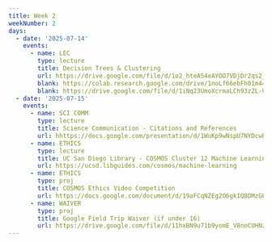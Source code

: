 ```yaml
---
title: Week 2
weekNumber: 2
days:
  - date: '2025-07-14'
    events:
      - name: LEC
        type: lecture
        title: Decision Trees & Clustering
        url: https://drive.google.com/file/d/1o2_hteA54eAYOO7VDjDr2qs2_qd7X76X/view?usp=sharing
        blank: https://colab.research.google.com/drive/1noLf66ebFh01m44At47tw-L0swVkqRvO?usp=drive_link
        blank: https://drive.google.com/file/d/1iNq23UmoXcrmaLCh93zZL-UVlP-7iTpA/view?usp=sharing
  - date: '2025-07-15'
    events:
      - name: SCI COMM
        type: lecture
        title: Science Communication - Citations and References
        url: hhttps://docs.google.com/presentation/d/1WuKp9wNspU7NYDcwPrBgJYtlJp4RzTI9YtUpz8VFaIU/edit?usp=sharing
      - name: ETHICS
        type: lecture
        title: UC San Diego Library - COSMOS Cluster 12 Machine Learning Resources
        url: https://ucsd.libguides.com/cosmos/machine-learning
      - name: ETHICS
        type: proj
        title: COSMOS Ethics Video Competition
        url: https://docs.google.com/document/d/19aFCqNZEg2O6gkIQ8DMzGBd-40h_OWK-bSYS84CL988/edit?usp=sharing
      - name: WAIVER
        type: proj
        title: Google Field Trip Waiver (if under 16)
        url: https://drive.google.com/file/d/11hxBN9u71b9yomE_V8noCUHNzHk5GDYK/view?usp=sharing      
---
```


